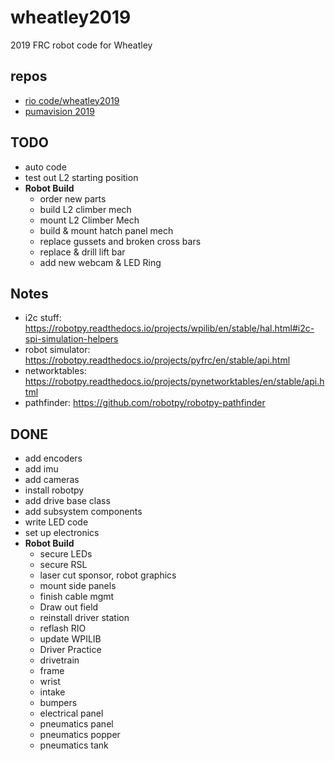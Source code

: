# wheatley2019
2019 FRC robot code for Wheatley

repos
---
 - [rio code/wheatley2019](https://github.com/pumatech-robotics/wheatley2019)
 - [pumavision 2019](https://github.com/pumatech-robotics/pumavision2019)


TODO
---
 - auto code
 - test out L2 starting position
 - **Robot Build**
   - order new parts
   - build L2 climber mech
   - mount L2 Climber Mech
   - build & mount hatch panel mech
   - replace gussets and broken cross bars
   - replace & drill lift bar
   - add new webcam & LED Ring


Notes
---
  - i2c stuff: https://robotpy.readthedocs.io/projects/wpilib/en/stable/hal.html#i2c-spi-simulation-helpers
  - robot simulator: https://robotpy.readthedocs.io/projects/pyfrc/en/stable/api.html
  - networktables: https://robotpy.readthedocs.io/projects/pynetworktables/en/stable/api.html
  - pathfinder: https://github.com/robotpy/robotpy-pathfinder


DONE
---
 - add encoders
 - add imu
 - add cameras
 - install robotpy
 - add drive base class
 - add subsystem components
 - write LED code
 - set up electronics
 - **Robot Build**
    - secure LEDs
    - secure RSL
    - laser cut sponsor, robot graphics
    - mount side panels
    - finish cable mgmt
    - Draw out field
    - reinstall driver station
    - reflash RIO
    - update WPILIB
    - Driver Practice
    - drivetrain
    - frame
    - wrist
    - intake
    - bumpers
    - electrical panel
    - pneumatics panel
    - pneumatics popper
    - pneumatics tank
